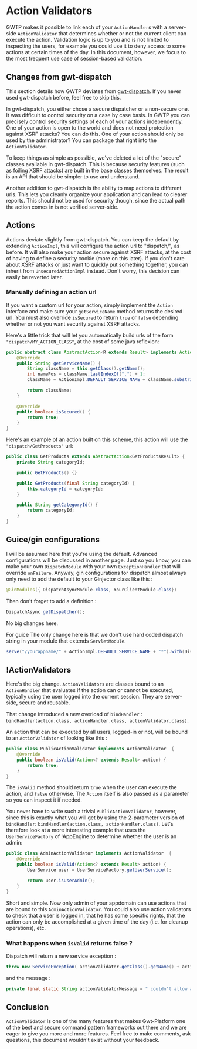 # Action Validators
GWTP makes it possible to link each of your `ActionHandler`s with a server-side `ActionValidator` that determines whether or not the current client can execute the action. Validation logic is up to you and is not limited to inspecting the users, for example you could use it to deny access to some actions at certain times of the day. In this document, however, we focus to the most frequent use case of session-based validation.

## Changes from gwt-dispatch
This section details how GWTP deviates from [gwt-dispatch](http://code.google.com/p/gwt-dispatch/). If you never used gwt-dispatch before, feel free to skip this.

In gwt-dispatch, you either chose a secure dispatcher or a non-secure one. It was difficult to control security on a case by case basis. In GWTP you can precisely control security settings of each of your actions independently. One of your action is open to the world and does not need protection against XSRF attacks? You can do this. One of your action should only be used by the administrator? You can package that right into the `ActionValidator`.

To keep things as simple as possible, we've deleted a lot of the "secure" classes available in gwt-dispatch. This is because security features (such as foiling XSRF attacks) are built in the base classes themselves. The result is an API that should be simpler to use and understand.

Another addition to gwt-dispatch is the ability to map actions to different urls. This lets you cleanly organize your application and can lead to clearer reports. This should not be used for security though, since the actual path the action comes in is not verified server-side.

## Actions
Actions deviate slightly from gwt-dispatch. You can keep the default by extending `ActionImpl`, this will configure the action url to "dispatch/", as before. It will also make your action secure against XSRF attacks, at the cost of having to define a security cookie (more on this later). If you don't care about XSRF attacks or just want to quickly put something together, you can inherit from `UnsecuredActionImpl` instead. Don't worry, this decision can easily be reverted later.

### Manually defining an action url
If you want a custom url for your action, simply implement the `Action` interface and make sure your `getServiceName` method returns the desired url. You must also override `isSecured` to return `true` or `false` depending whether or not you want security against XSRF attacks.

Here's a little trick that will let you automatically build urls of the form `"dispatch/MY_ACTION_CLASS"`, at the cost of some java reflexion:


```java
public abstract class AbstractAction<R extends Result> implements Action<R> {
    @Override
    public String getServiceName() {
        String className = this.getClass().getName();
        int namePos = className.lastIndexOf(".") + 1;
        className = ActionImpl.DEFAULT_SERVICE_NAME + className.substring(namePos);

        return className;
    }

    @Override
    public boolean isSecured() {
        return true;
    }
}
```

Here's an example of an action built on this scheme, this action will use the `"dispatch/GetProducts"` url:


```java
public class GetProducts extends AbstractAction<GetProductsResult> {
    private String categoryId;

    public GetProducts() {}

    public GetProducts(final String categoryId) {
        this.categoryId = categoryId;
    }

    public String getCategoryId() {
        return categoryId;
    }
}
```

## Guice/gin configurations
I will be assumed here that you're using the default. Advanced configurations will be discussed in another page. Just so
 you know, you can make your own `DispatchModule` with your own `ExceptionHandler` that will override `onFailure`. Anyway, gin configurations for dispatch almost always only need to add the default to your Ginjector class like this :

```java
@GinModules({ DispatchAsyncModule.class, YourClientModule.class})
```

Then don't forget to add a definition :

```java
DispatchAsync getDispatcher();
```

No big changes here.

For guice
The only change here is that we don't use hard coded dispatch string in your module that extends `ServletModule`.

```java
serve("/yourappname/" + ActionImpl.DEFAULT_SERVICE_NAME + "*").with(DispatchServiceImpl.class);
```

## !ActionValidators
Here's the big change. `ActionValidators` are classes bound to an `ActionHandler` that evaluates if the action can or cannot be executed, typically using the user logged into the current session. They are server-side, secure and reusable.

That change introduced a new overload of `bindHandler` : `bindHandler(action.class, actionHandler.class, actionValidator.class)`.

An action that can be executed by all users, logged-in or not, will be bound to an `ActionValidator` of looking like this :

```java
public class PublicActionValidator implements ActionValidator  {
    @Override
    public boolean isValid(Action<? extends Result> action) {
        return true;
    }
}
```

The `isValid` method should return `true` when the user can execute the action, and `false` otherwise. The `Action` itself is also passed as a parameter so you can inspect it if needed.

You never have to write such a trivial `PublicActionValidator`, however, since this is exactly what you will get by using the 2-parameter version of `bindHandler`: `bindHandler(action.class, actionHandler.class)`. Let's therefore look at a more interesting example that uses the `UserServiceFactory` of !AppEngine to determine whether the user is an admin:

```java
public class AdminActionValidator implements ActionValidator  {
    @Override
    public boolean isValid(Action<? extends Result> action) {
        UserService user = UserServiceFactory.getUserService();

        return user.isUserAdmin();
    }
}
```

Short and simple. Now only admin of your appdomain can use actions that are bound to this `AdminActionValidator`. You could also use action validators to check that a user is logged in, that he has some specific rights, that the action can only be accomplished at a given time of the day (i.e. for cleanup operations), etc.

### What happens when `isValid` returns false ?

Dispatch will return a new service exception :

```java
throw new ServiceException( actionValidator.getClass().getName() + actionValidatorMessage + action.getClass().getName() );
```

and the message :

```java
private final static String actionValidatorMessage = " couldn't allow access to action : ";
```

## Conclusion
`ActionValidator` is one of the many features that makes Gwt-Platform one of the best and secure command pattern frameworks out there and we are eager to give you more and more features. Feel free to make comments, ask questions, this document wouldn't exist without your feedback.
